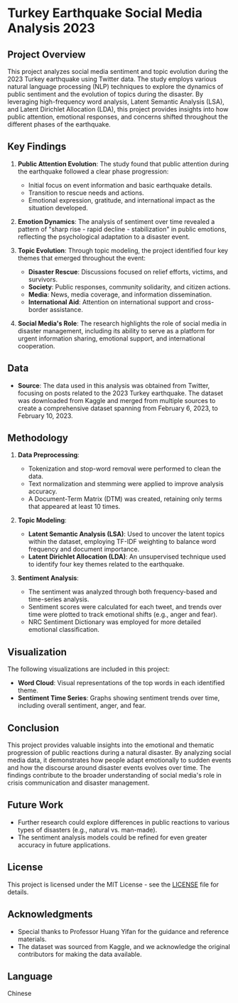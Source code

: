 # Turkey Earthquake Social Media Analysis 2023

## Project Overview

This project analyzes social media sentiment and topic evolution during the 2023 Turkey earthquake using Twitter data. The study employs various natural language processing (NLP) techniques to explore the dynamics of public sentiment and the evolution of topics during the disaster. By leveraging high-frequency word analysis, Latent Semantic Analysis (LSA), and Latent Dirichlet Allocation (LDA), this project provides insights into how public attention, emotional responses, and concerns shifted throughout the different phases of the earthquake.

## Key Findings

1. **Public Attention Evolution**: The study found that public attention during the earthquake followed a clear phase progression:
   - Initial focus on event information and basic earthquake details.
   - Transition to rescue needs and actions.
   - Emotional expression, gratitude, and international impact as the situation developed.
   
2. **Emotion Dynamics**: The analysis of sentiment over time revealed a pattern of "sharp rise - rapid decline - stabilization" in public emotions, reflecting the psychological adaptation to a disaster event.

3. **Topic Evolution**: Through topic modeling, the project identified four key themes that emerged throughout the event:
   - **Disaster Rescue**: Discussions focused on relief efforts, victims, and survivors.
   - **Society**: Public responses, community solidarity, and citizen actions.
   - **Media**: News, media coverage, and information dissemination.
   - **International Aid**: Attention on international support and cross-border assistance.

4. **Social Media's Role**: The research highlights the role of social media in disaster management, including its ability to serve as a platform for urgent information sharing, emotional support, and international cooperation.

## Data

- **Source**: The data used in this analysis was obtained from Twitter, focusing on posts related to the 2023 Turkey earthquake. The dataset was downloaded from Kaggle and merged from multiple sources to create a comprehensive dataset spanning from February 6, 2023, to February 10, 2023.
  
## Methodology

1. **Data Preprocessing**: 
   - Tokenization and stop-word removal were performed to clean the data.
   - Text normalization and stemming were applied to improve analysis accuracy.
   - A Document-Term Matrix (DTM) was created, retaining only terms that appeared at least 10 times.

2. **Topic Modeling**:
   - **Latent Semantic Analysis (LSA)**: Used to uncover the latent topics within the dataset, employing TF-IDF weighting to balance word frequency and document importance.
   - **Latent Dirichlet Allocation (LDA)**: An unsupervised technique used to identify four key themes related to the earthquake.

3. **Sentiment Analysis**:
   - The sentiment was analyzed through both frequency-based and time-series analysis.
   - Sentiment scores were calculated for each tweet, and trends over time were plotted to track emotional shifts (e.g., anger and fear).
   - NRC Sentiment Dictionary was employed for more detailed emotional classification.

## Visualization

The following visualizations are included in this project:
- **Word Cloud**: Visual representations of the top words in each identified theme.
- **Sentiment Time Series**: Graphs showing sentiment trends over time, including overall sentiment, anger, and fear.

## Conclusion

This project provides valuable insights into the emotional and thematic progression of public reactions during a natural disaster. By analyzing social media data, it demonstrates how people adapt emotionally to sudden events and how the discourse around disaster events evolves over time. The findings contribute to the broader understanding of social media's role in crisis communication and disaster management.

## Future Work

- Further research could explore differences in public reactions to various types of disasters (e.g., natural vs. man-made).
- The sentiment analysis models could be refined for even greater accuracy in future applications.
  
## License

This project is licensed under the MIT License - see the [LICENSE](LICENSE) file for details.

## Acknowledgments

- Special thanks to Professor Huang Yifan for the guidance and reference materials.
- The dataset was sourced from Kaggle, and we acknowledge the original contributors for making the data available.

## Language
Chinese
